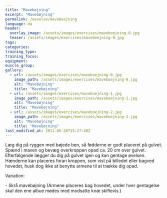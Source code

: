 ```yaml
---
title: "Mavebøjning"
excerpt: "Mavebøjning"
permalink: /oevelse/maveboejning
language: da
header:
  overlay_image: /assets/images/exercises/maveboejning-0.jpg
  teaser: /assets/images/exercises/maveboejning-0.jpg
tags:
categories:
training_type: 
training_focus: 
equipment:
muscle_group:
gallery:
  - url: /assets/images/exercises/maveboejning-0.jpg
    image_path: /assets/images/exercises/maveboejning-0.jpg
    alt: "Mavebøjning"
    title: "Mavebøjning"
  - url: /assets/images/exercises/maveboejning-1.jpg
    image_path: /assets/images/exercises/maveboejning-1.jpg
    alt: "Mavebøjning"
    title: "Mavebøjning"
  - url: /assets/images/exercises/maveboejning-2.jpg
    image_path: /assets/images/exercises/maveboejning-2.jpg
    alt: "Mavebøjning"
    title: "Mavebøjning"
last_modified_at: 2011-05-26T15:27:48Z
---
```


Læg dig på ryggen med bøjede ben, så fødderne er godt placeret på gulvet. Spænd i maven og bevæg overkroppen opad ca. 20 cm over gulvet. Efterfølgende lægger du dig på gulvet igen og kan gentage øvelsen. Hænderne kan placeres foran kroppen, som vist på billedet eller bagved hovedet, husk dog ikke at benytte armene til at trække dig opad.

Variation:

\- Skrå mavebøjning (Armene placeres bag hovedet, under hver gentagelse skal den ene albue mødes med modsatte knæ skiftevis.)

